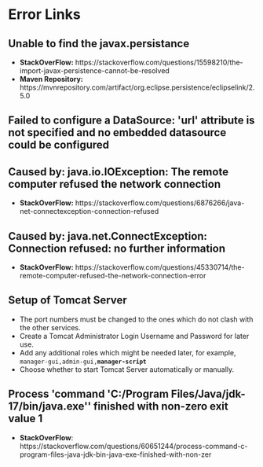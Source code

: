 <h1>Error Links</h1>

<h2>Unable to find the javax.persistance</h2>
<p>
    <ul>
        <li><b>StackOverFlow:</b> https://stackoverflow.com/questions/15598210/the-import-javax-persistence-cannot-be-resolved</li>
        <li><b>Maven Repository: </b> https://mvnrepository.com/artifact/org.eclipse.persistence/eclipselink/2.5.0</li>
    </ul>
</p>


<h2>Failed to configure a DataSource: 'url' attribute is not specified and no embedded datasource could be configured</h2>



<h2>Caused by: java.io.IOException: The remote computer refused the network connection</h2>
<p>
    <ul>
        <li><b>StackOverFlow:</b> https://stackoverflow.com/questions/6876266/java-net-connectexception-connection-refused</li>
    </ul>
</p>

<h2>Caused by: java.net.ConnectException: Connection refused: no further information</h2>
<p>
    <ul>
        <li><b>StackOverFlow:</b> https://stackoverflow.com/questions/45330714/the-remote-computer-refused-the-network-connection-error</li>
    </ul>
</p>

<h2>Setup of Tomcat Server</h2>
<p>
    <ul>
        <li>The port numbers must be changed to the ones which do not clash with the other services.</li>
        <li>Create a Tomcat Administrator Login Username and Password for later use.</li>
        <li>Add any additional roles which might be needed later, for example, <code>manager-gui,admin-gui,<b>manager-script</b></code></li>
        <li>Choose whether to start Tomcat Server automatically or manually.</li>
    </ul>
</p>

<h2>Process 'command 'C:/Program Files/Java/jdk-17/bin/java.exe'' finished with non-zero exit value 1</h2>
<p>
    <ul>
        <li><b>StackOverFlow</b>: https://stackoverflow.com/questions/60651244/process-command-c-program-files-java-jdk-bin-java-exe-finished-with-non-zer</li>    
    </ul>
</p>
